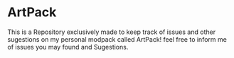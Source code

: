 # ArtPack
This is a Repository exclusively made to keep track of issues and other sugestions on my personal modpack called ArtPack! feel free to inform me of issues you may found and Sugestions.
